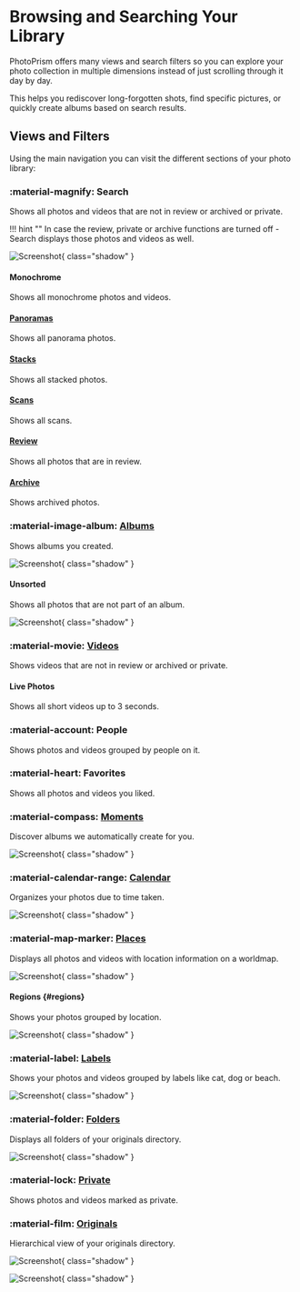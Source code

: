 # Browsing and Searching Your Library

PhotoPrism offers many views and search filters so you can explore your photo collection in multiple dimensions instead of just scrolling through it day by day.

This helps you rediscover long-forgotten shots, find specific pictures, or quickly create albums based on search results.

## Views and Filters

Using the main navigation you can visit the different sections of your photo library:

### :material-magnify: Search

Shows all photos and videos that are not in review or archived or private.

!!! hint ""
    In case the review, private or archive functions are turned off - Search displays those photos and videos as well.

![Screenshot](../organize/img/search-section-2502.jpg){ class="shadow" }

#### Monochrome

Shows all monochrome photos and videos.

#### [Panoramas](../organize/panoramas.md)

Shows all panorama photos.

#### [Stacks](../organize/stacks.md)

Shows all stacked photos.

#### [Scans](../organize/scans.md)

Shows all scans.

#### [Review](../organize/review.md)

Shows all photos that are in review.

#### [Archive](../organize/archive.md)

Shows archived photos.

### :material-image-album: [Albums](../organize/albums.md)

Shows albums you created.

![Screenshot](../organize/img/albums-section-2502.jpg){ class="shadow" }

#### Unsorted

Shows all photos that are not part of an album.

![Screenshot](../organize/img/unsorted-section-2502.jpg){ class="shadow" }

### :material-movie: [Videos](../organize/video.md)

Shows videos that are not in review or archived or private.

#### Live Photos

Shows all short videos up to 3 seconds. 

### :material-account: People

Shows photos and videos grouped by people on it.

### :material-heart: Favorites

Shows all photos and videos you liked.

### :material-compass: [Moments](../organize/moments.md)

Discover albums we automatically create for you.

![Screenshot](../organize/img/moments-section-2502.jpg){ class="shadow" }

### :material-calendar-range: [Calendar](../organize/calendar.md)

Organizes your photos due to time taken.

![Screenshot](../organize/img/calendar-section-2502.jpg){ class="shadow" }

### :material-map-marker: [Places](../organize/places.md)

Displays all photos and videos with location information on a worldmap.

![Screenshot](../organize/img/places-section-2502.jpg){ class="shadow" }

#### Regions {#regions}

Shows your photos grouped by location.

![Screenshot](../organize/img/regions-section-2502.jpg){ class="shadow" }

### :material-label: [Labels](../organize/labels.md)

Shows your photos and videos grouped by labels like cat, dog or beach.

![Screenshot](../organize/img/labels-section-2502.jpg){ class="shadow" }

### :material-folder: [Folders](../organize/folders.md)

Displays all folders of your originals directory.

![Screenshot](../organize/img/folder-section-2502.jpg){ class="shadow" }

### :material-lock: [Private](../organize/private.md)

Shows photos and videos marked as private.

### :material-film: [Originals](../library/files.md)

Hierarchical view of your originals directory.

![Screenshot](../library/img/files-dark.jpg){ class="shadow" }

![Screenshot](../library/img/files-2-dark.jpg){ class="shadow" }




    
